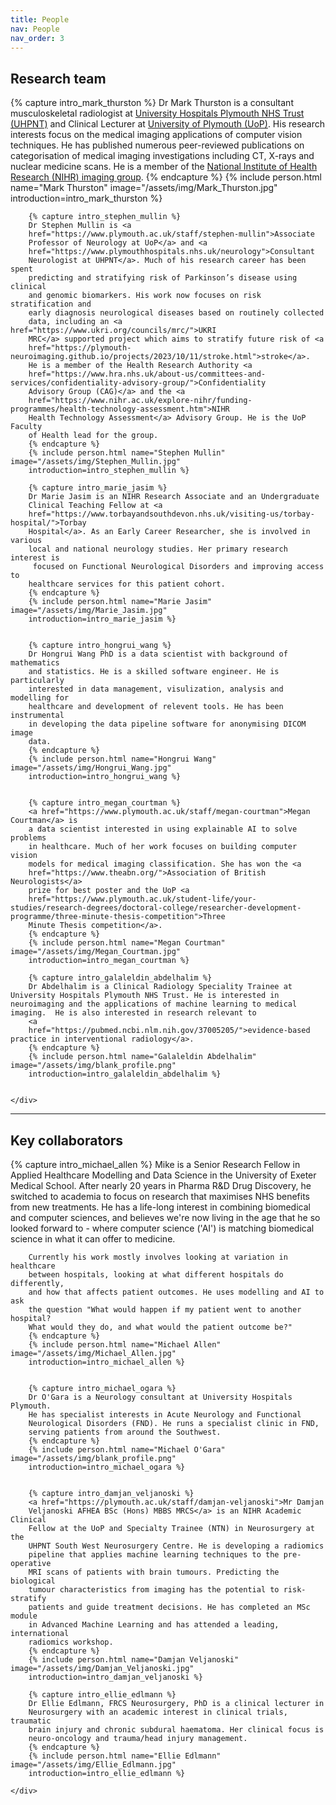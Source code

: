```yaml
---
title: People
nav: People
nav_order: 3
---
```

## Research team

<div class="container custom-container">
    <div class="row">
        {% capture intro_mark_thurston %}
        Dr Mark Thurston is a consultant musculoskeletal radiologist at <a
        href="https://www.plymouthhospitals.nhs.uk/imaging">University
        Hospitals Plymouth NHS Trust (UHPNT)</a> and Clinical Lecturer at <a
        href="https://www.plymouth.ac.uk/staff/mark-thurston">University of
        Plymouth (UoP)</a>. His research interests focus on the medical imaging
        applications of computer vision techniques. He has published numerous
        peer-reviewed publications on categorisation of medical imaging
        investigations including CT, X-rays and nuclear medicine scans. He is a
        member of the <a
        href="https://www.nihr.ac.uk/explore-nihr/innovation-areas/imaging.htm">National
        Institute of Health Research (NIHR) imaging group</a>.
        {% endcapture %}
        {% include person.html name="Mark Thurston" image="/assets/img/Mark_Thurston.jpg" introduction=intro_mark_thurston %}

        {% capture intro_stephen_mullin %}
        Dr Stephen Mullin is <a
        href="https://www.plymouth.ac.uk/staff/stephen-mullin">Associate
        Professor of Neurology at UoP</a> and <a
        href="https://www.plymouthhospitals.nhs.uk/neurology">Consultant
        Neurologist at UHPNT</a>. Much of his research career has been spent
        predicting and stratifying risk of Parkinson’s disease using clinical
        and genomic biomarkers. His work now focuses on risk stratification and
        early diagnosis neurological diseases based on routinely collected
        data, including an <a href="https://www.ukri.org/councils/mrc/">UKRI
        MRC</a> supported project which aims to stratify future risk of <a
        href="https://plymouth-neuroimaging.github.io/projects/2023/10/11/stroke.html">stroke</a>.
        He is a member of the Health Research Authority <a
        href="https://www.hra.nhs.uk/about-us/committees-and-services/confidentiality-advisory-group/">Confidentiality
        Advisory Group (CAG)</a> and the <a
        href="https://www.nihr.ac.uk/explore-nihr/funding-programmes/health-technology-assessment.htm">NIHR
        Health Technology Assessment</a> Advisory Group. He is the UoP Faculty
        of Health lead for the group.
        {% endcapture %}
        {% include person.html name="Stephen Mullin" image="/assets/img/Stephen_Mullin.jpg" 
        introduction=intro_stephen_mullin %}

        {% capture intro_marie_jasim %}
        Dr Marie Jasim is an NIHR Research Associate and an Undergraduate
        Clinical Teaching Fellow at <a
        href="https://www.torbayandsouthdevon.nhs.uk/visiting-us/torbay-hospital/">Torbay
        Hospital</a>. As an Early Career Researcher, she is involved in various
        local and national neurology studies. Her primary research interest is
         focused on Functional Neurological Disorders and improving access to
        healthcare services for this patient cohort.
        {% endcapture %}
        {% include person.html name="Marie Jasim" image="/assets/img/Marie_Jasim.jpg"
        introduction=intro_marie_jasim %}


        {% capture intro_hongrui_wang %}
        Dr Hongrui Wang PhD is a data scientist with background of mathematics
        and statistics. He is a skilled software engineer. He is particularly
        interested in data management, visulization, analysis and modelling for
        healthcare and development of relevent tools. He has been instrumental
        in developing the data pipeline software for anonymising DICOM image
        data.
        {% endcapture %}
        {% include person.html name="Hongrui Wang" image="/assets/img/Hongrui_Wang.jpg"
        introduction=intro_hongrui_wang %}


        {% capture intro_megan_courtman %}
        <a href="https://www.plymouth.ac.uk/staff/megan-courtman">Megan Courtman</a> is
        a data scientist interested in using explainable AI to solve problems
        in healthcare. Much of her work focuses on building computer vision 
        models for medical imaging classification. She has won the <a
        href="https://www.theabn.org/">Association of British Neurologists</a>
        prize for best poster and the UoP <a
        href="https://www.plymouth.ac.uk/student-life/your-studies/research-degrees/doctoral-college/researcher-development-programme/three-minute-thesis-competition">Three
        Minute Thesis competition</a>.
        {% endcapture %}
        {% include person.html name="Megan Courtman" image="/assets/img/Megan_Courtman.jpg"
        introduction=intro_megan_courtman %}

        {% capture intro_galaleldin_abdelhalim %}
        Dr Abdelhalim is a Clinical Radiology Speciality Trainee at University Hospitals Plymouth NHS Trust. He is interested in neuroimaging and the applications of machine learning to medical imaging.  He is also interested in research relevant to 
        <a
        href="https://pubmed.ncbi.nlm.nih.gov/37005205/">evidence-based practice in interventional radiology</a>.
        {% endcapture %}
        {% include person.html name="Galaleldin Abdelhalim" image="/assets/img/blank_profile.png"
        introduction=intro_galaleldin_abdelhalim %}


    </div>
</div>

<hr>

## Key collaborators

<div class="container custom-container">
    <div class="row">
        {% capture intro_michael_allen %}
        Mike is a Senior Research Fellow in Applied Healthcare Modelling and
        Data Science in the University of Exeter Medical School. After nearly
        20 years in Pharma R&D Drug Discovery, he switched to academia to focus
        on research that maximises NHS benefits from new treatments. He has a
        life-long interest in combining biomedical and computer sciences, and
        believes we're now living in the age that he so looked forward to -
        where computer science ('AI') is matching biomedical science in what it
        can offer to medicine.

        Currently his work mostly involves looking at variation in healthcare
        between hospitals, looking at what different hospitals do differently,
        and how that affects patient outcomes. He uses modelling and AI to ask
        the question "What would happen if my patient went to another hospital?
        What would they do, and what would the patient outcome be?"
        {% endcapture %}
        {% include person.html name="Michael Allen" image="/assets/img/Michael_Allen.jpg"
        introduction=intro_michael_allen %}


        {% capture intro_michael_ogara %}
        Dr O'Gara is a Neurology consultant at University Hospitals Plymouth.
        He has specialist interests in Acute Neurology and Functional
        Neurological Disorders (FND). He runs a specialist clinic in FND,
        serving patients from around the Southwest. 
        {% endcapture %}
        {% include person.html name="Michael O'Gara" image="/assets/img/blank_profile.png"
        introduction=intro_michael_ogara %}


        {% capture intro_damjan_veljanoski %}
        <a href="https://plymouth.ac.uk/staff/damjan-veljanoski">Mr Damjan
        Veljanoski AFHEA BSc (Hons) MBBS MRCS</a> is an NIHR Academic Clinical
        Fellow at the UoP and Specialty Trainee (NTN) in Neurosurgery at the
        UHPNT South West Neurosurgery Centre. He is developing a radiomics
        pipeline that applies machine learning techniques to the pre-operative
        MRI scans of patients with brain tumours. Predicting the biological
        tumour characteristics from imaging has the potential to risk-stratify
        patients and guide treatment decisions. He has completed an MSc module
        in Advanced Machine Learning and has attended a leading, international
        radiomics workshop.
        {% endcapture %}
        {% include person.html name="Damjan Veljanoski" image="/assets/img/Damjan_Veljanoski.jpg"
        introduction=intro_damjan_veljanoski %}

        {% capture intro_ellie_edlmann %}
        Dr Ellie Edlmann, FRCS Neurosurgery, PhD is a clinical lecturer in
        Neurosurgery with an academic interest in clinical trials, traumatic
        brain injury and chronic subdural haematoma. Her clinical focus is
        neuro-oncology and trauma/head injury management. 
        {% endcapture %}
        {% include person.html name="Ellie Edlmann" image="/assets/img/Ellie_Edlmann.jpg"
        introduction=intro_ellie_edlmann %}

    </div>
</div>

